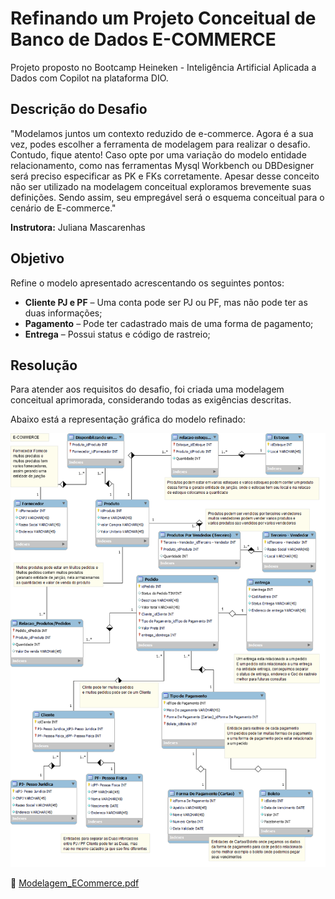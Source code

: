 # **Refinando um Projeto Conceitual de Banco de Dados E-COMMERCE**
Projeto proposto no Bootcamp Heineken - Inteligência Artificial Aplicada a Dados com Copilot na plataforma DIO.
## **Descrição do Desafio**
"Modelamos juntos um contexto reduzido de e-commerce. Agora é a sua vez, podes escolher a ferramenta de modelagem para realizar o desafio. Contudo, fique atento! Caso opte por uma variação do modelo entidade relacionamento, como nas ferramentas Mysql Workbench ou DBDesigner será preciso especificar as PK e FKs corretamente. Apesar desse conceito não ser utilizado na modelagem conceitual exploramos brevemente suas definições. Sendo assim, seu empregável será o esquema conceitual para o cenário de E-commerce."

**Instrutora:** Juliana Mascarenhas

## **Objetivo**
Refine o modelo apresentado acrescentando os seguintes pontos:

- **Cliente PJ e PF** – Uma conta pode ser PJ ou PF, mas não pode ter as duas informações;
- **Pagamento** – Pode ter cadastrado mais de uma forma de pagamento;
- **Entrega** – Possui status e código de rastreio;

## **Resolução**
Para atender aos requisitos do desafio, foi criada uma modelagem conceitual aprimorada, considerando todas as exigências descritas.  

Abaixo está a representação gráfica do modelo refinado:  

![Modelagem do E-Commerce](Modelagem_ECommerce.png)

📎 [Modelagem_ECommerce.pdf](https://github.com/user-attachments/files/19199675/Modelagem_ECommerce.pdf)

